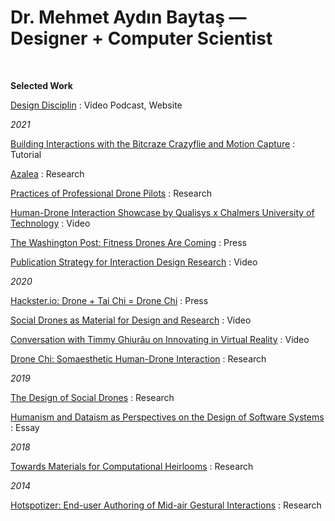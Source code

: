 # Dr. Mehmet Aydın Baytaş &mdash; <br> **Designer** + **Computer Scientist**

&nbsp;

**Selected Work**

[Design Disciplin](https://www.designdisciplin.com/)
: Video Podcast, Website

*2021*

[Building Interactions with the Bitcraze Crazyflie and Motion Capture](https://www.baytas.net/crazyflie)
: Tutorial

[Azalea](https://www.baytas.net/research/pub/2021_CHI_Azalea.pdf)
: Research

[Practices of Professional Drone Pilots](https://www.baytas.net/research/pub/2021_CHI_Professional.pdf)
: Research

[Human-Drone Interaction Showcase by Qualisys x Chalmers University of Technology](https://www.youtube.com/watch?v=IVMFvLN44Ts)
: Video

[The Washington Post: Fitness Drones Are Coming](https://www.washingtonpost.com/science/drones-for-exercising/2021/04/16/c459c7fe-882d-11eb-82bc-e58213caa38e_story.html)
: Press

[Publication Strategy for Interaction Design Research](https://youtu.be/eoOrOZymdmg)
: Video

*2020*

[Hackster.io: Drone + Tai Chi = Drone Chi](https://www.hackster.io/news/drone-tai-chi-drone-chi-410521b6da65)
: Press

[Social Drones as Material for Design and Research](https://youtu.be/V3NFn936gzY)
: Video

[Conversation with Timmy Ghiurãu on Innovating in Virtual Reality](https://youtu.be/jMaEjm7L_wU)
: Video

[Drone Chi: Somaesthetic Human-Drone Interaction](research/pub/2020_CHI_Drone_Chi.pdf)
: Research

*2019*

[The Design of Social Drones](research/pub/2019_CHI_Drones.pdf)
: Research

[Humanism and Dataism as Perspectives on the Design of Software Systems](research/pub/2019_CHI_WS_HCML_Religion.pdf)
: Essay

*2018*

[Towards Materials for Computational Heirlooms](research/pub/2018_DIS_Heirlooms.pdf) 
: Research

*2014*

[Hotspotizer: End-user Authoring of Mid-air Gestural Interactions](research/pub/2014_NordiCHI_Hotspotizer.pdf)
: Research
